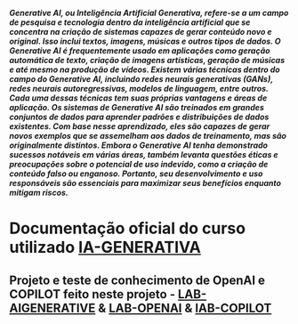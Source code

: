 ***Generative AI, ou Inteligência Artificial Generativa, refere-se a um campo de pesquisa e tecnologia dentro da inteligência artificial que se concentra na criação de sistemas capazes de gerar conteúdo novo e original. Isso inclui textos, imagens, músicas e outros tipos de dados. O Generative AI é frequentemente usado em aplicações como geração automática de texto, criação de imagens artísticas, geração de músicas e até mesmo na produção de vídeos. Existem várias técnicas dentro do campo do Generative AI, incluindo redes neurais generativas (GANs), redes neurais autoregressivas, modelos de linguagem, entre outros. Cada uma dessas técnicas tem suas próprias vantagens e áreas de aplicação. Os sistemas de Generative AI são treinados em grandes conjuntos de dados para aprender padrões e distribuições de dados existentes. Com base nesse aprendizado, eles são capazes de gerar novos exemplos que se assemelham aos dados de treinamento, mas são originalmente distintos. Embora o Generative AI tenha demonstrado sucessos notáveis em várias áreas, também levanta questões éticas e preocupações sobre o potencial de uso indevido, como a criação de conteúdo falso ou enganoso. Portanto, seu desenvolvimento e uso responsáveis são essenciais para maximizar seus benefícios enquanto mitigam riscos.***

# Documentação oficial do curso utilizado [IA-GENERATIVA](https://academiapme-my.sharepoint.com/:p:/g/personal/nubia_dio_me/Ef88qA-boB1GuImGg67P-IQBAQP0mfwtVB0RjBnabfvdPw?rtime=d106jfpp3Eg)

## Projeto e teste de conhecimento de OpenAI e COPILOT feito neste projeto - [LAB-AIGENERATIVE](https://microsoftlearning.github.io/mslearn-ai-fundamentals/Instructions/Labs/12-generative-ai.html) & [LAB-OPENAI](https://microsoftlearning.github.io/mslearn-ai-fundamentals/Instructions/Labs/13-azure-openai.html) & [lAB-COPILOT](https://microsoftlearning.github.io/mslearn-ai-fundamentals/Instructions/Labs/14-azure-openai-content-filters.html)